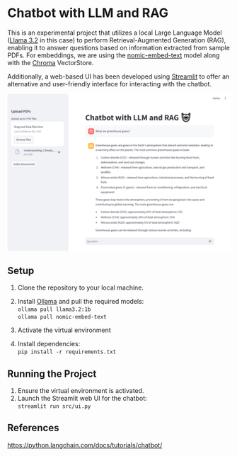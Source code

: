 # Chatbot with LLM and RAG
This is an experimental project that utilizes a local Large Language Model ([Llama 3.2](https://ollama.com/library/llama3.2) in this case) to perform Retrieval-Augmented Generation (RAG), enabling it to answer questions based on information extracted from sample PDFs. For embeddings, we are using the [nomic-embed-text](https://ollama.com/library/nomic-embed-text) model along with the [Chroma](https://docs.trychroma.com/) VectorStore.

Additionally, a web-based UI has been developed using [Streamlit](https://streamlit.io/) to offer an alternative and user-friendly interface for interacting with the chatbot.

<p align="center">
    <img src="images/ui.png" alt="Screenshot of Streamlit web UI" width="600">
</p>

## Setup
1. Clone the repository to your local machine.
2. Install [Ollama](https://ollama.com/download) and pull the required models:  
    `ollama pull llama3.2:1b`  
    `ollama pull nomic-embed-text`

3. Activate the virtual environment
4. Install dependencies:  
    `pip install -r requirements.txt`

## Running the Project
1. Ensure the virtual environment is activated.
2. Launch the Streamlit web UI for the chatbot:  
    `streamlit run src/ui.py`

## References
https://python.langchain.com/docs/tutorials/chatbot/
